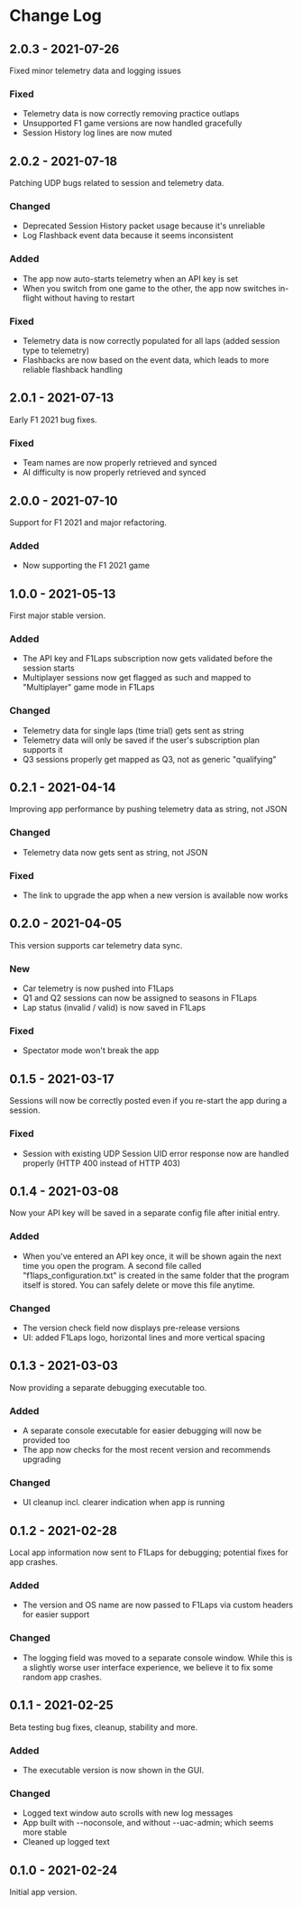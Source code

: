 # Change Log


## 2.0.3 - 2021-07-26

Fixed minor telemetry data and logging issues

### Fixed
- Telemetry data is now correctly removing practice outlaps
- Unsupported F1 game versions are now handled gracefully
- Session History log lines are now muted


## 2.0.2 - 2021-07-18

Patching UDP bugs related to session and telemetry data.

### Changed
- Deprecated Session History packet usage because it's unreliable
- Log Flashback event data because it seems inconsistent

### Added
- The app now auto-starts telemetry when an API key is set
- When you switch from one game to the other, the app now switches in-flight without having to restart

### Fixed
- Telemetry data is now correctly populated for all laps (added session type to telemetry)
- Flashbacks are now based on the event data, which leads to more reliable flashback handling


## 2.0.1 - 2021-07-13

Early F1 2021 bug fixes.

### Fixed
- Team names are now properly retrieved and synced
- AI difficulty is now properly retrieved and synced


## 2.0.0 - 2021-07-10

Support for F1 2021 and major refactoring.

### Added
- Now supporting the F1 2021 game


## 1.0.0 - 2021-05-13

First major stable version.

### Added
- The API key and F1Laps subscription now gets validated before the session starts
- Multiplayer sessions now get flagged as such and mapped to "Multiplayer" game mode in F1Laps

### Changed
- Telemetry data for single laps (time trial) gets sent as string
- Telemetry data will only be saved if the user's subscription plan supports it
- Q3 sessions properly get mapped as Q3, not as generic "qualifying"


## 0.2.1 - 2021-04-14

Improving app performance by pushing telemetry data as string, not JSON

### Changed
- Telemetry data now gets sent as string, not JSON

### Fixed
- The link to upgrade the app when a new version is available now works


## 0.2.0 - 2021-04-05

This version supports car telemetry data sync.

### New
- Car telemetry is now pushed into F1Laps
- Q1 and Q2 sessions can now be assigned to seasons in F1Laps
- Lap status (invalid / valid) is now saved in F1Laps

### Fixed
- Spectator mode won't break the app


## 0.1.5 - 2021-03-17

Sessions will now be correctly posted even if you re-start the app during a session.

### Fixed
- Session with existing UDP Session UID error response now are handled properly (HTTP 400 instead of HTTP 403)


## 0.1.4 - 2021-03-08
 
Now your API key will be saved in a separate config file after initial entry.

### Added
- When you've entered an API key once, it will be shown again the next time you open the program. A second file called "f1laps_configuration.txt" is created in the same folder that the program itself is stored. You can safely delete or move this file anytime.

### Changed
- The version check field now displays pre-release versions
- UI: added F1Laps logo, horizontal lines and more vertical spacing


## 0.1.3 - 2021-03-03
 
Now providing a separate debugging executable too.

### Added
- A separate console executable for easier debugging will now be provided too
- The app now checks for the most recent version and recommends upgrading

### Changed
- UI cleanup incl. clearer indication when app is running


## 0.1.2 - 2021-02-28
 
Local app information now sent to F1Laps for debugging; potential fixes for app crashes.
 
### Added
- The version and OS name are now passed to F1Laps via custom headers for easier support

### Changed
- The logging field was moved to a separate console window. While this is a slightly worse user interface experience, we believe it to fix some random app crashes.
 

## 0.1.1 - 2021-02-25
 
Beta testing bug fixes, cleanup, stability and more.
 
### Added
- The executable version is now shown in the GUI.

### Changed
- Logged text window auto scrolls with new log messages
- App built with --noconsole, and without --uac-admin; which seems more stable
- Cleaned up logged text 
 

## 0.1.0 - 2021-02-24
  
Initial app version.